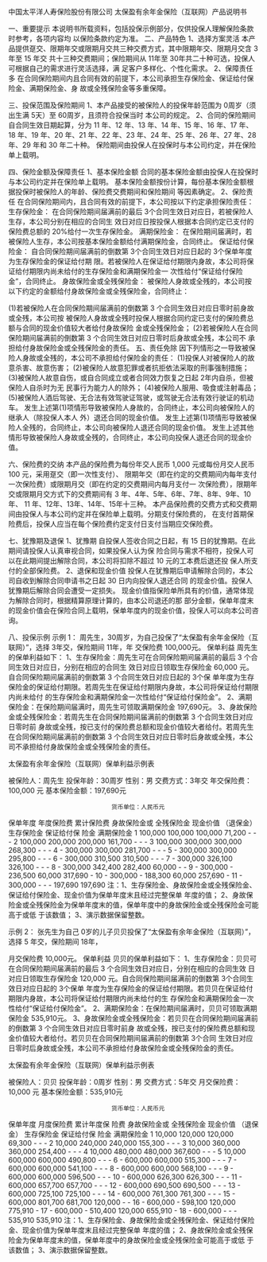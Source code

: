  
中国太平洋人寿保险股份有限公司 
太保盈有余年金保险（互联网）产品说明书 
 
一、重要提示 
本说明书所载资料，包括投保示例部分，仅供投保人理解保险条款时参考，各项内容均
以保险条款约定为准。 
二、产品特色 
1、选择方案灵活 
本产品提供趸交、限期年交或限期月交共三种交费方式，其中限期年交、限期月交含 3 年至 15 年交
共十三种交费期间；保险期间从 11年至 30年共二十种可选，投保人可根据自己的需求进行灵活选择，满
足客户多样化、个性化需求。 
2、保障责任多 
在合同保险期间内且合同有效的前提下，本公司承担生存保险金、保证给付保险金、满期保险金、身
故或全残保险金等多重保障。 
 
三、投保范围及保险期间 
1、本产品接受的被保险人的投保年龄范围为 0周岁（须出生满 5天）至 60周岁，且须符合投保当时
本公司的规定。 
2、合同的保险期间自合同生效日期起算，分为 11 年、12 年、13 年、14 年、15 年、16 年、17 年、
18 年、19 年、20 年、21 年、22 年、23 年、24 年、25 年、26 年、27 年、28 年、29 年和 30 年二十种。
保险期间由投保人在投保时与本公司约定，并在保险单上载明。 
 
四、保险金额及保障责任 
1、基本保险金额 
合同的基本保险金额由投保人在投保时与本公司约定并在保险单上载明。 
基本保险金额按份计算，每份基本保险金额根据投保时被保险人的年龄、保险费交费期间和保险期间
等因素确定。 
2、保险责任 
在合同保险期间内，且合同有效的前提下，本公司按以下约定承担保险责任： 
生存保险金： 
在合同保险期间届满前的最后 3个合同生效日对应日，若被保险人生存，本公司分别在相应的合同生
效日对应日按投保人根据本合同约定已支付的保险费总额的 20%给付一次生存保险金。 
满期保险金： 
在保险期间届满时，若被保险人生存，本公司按基本保险金额给付满期保险金，合同终止。 
保证给付保险金： 
自合同保险期间届满前的倒数第 3个合同生效日对应日起的 3个保单年度为生存保险金的保证给付期
限。若被保险人在保证给付期限内身故，本公司将保证给付期限内尚未给付的生存保险金和满期保险金一
次性给付“保证给付保险金”，合同终止。 
身故保险金或全残保险金： 
被保险人身故或全残的，本公司按以下约定的金额给付身故保险金或全残保险金，合同终止： 
 
(1)若被保险人在合同保险期间届满前的倒数第 3 个合同生效日对应日零时前身故或全残，本公司按
被保险人身故或全残时投保人根据合同约定已支付的保险费总额与合同的现金价值较大者给付身故保险
金或全残保险金； 
(2)若被保险人在合同保险期间届满前的倒数第 3 个合同生效日对应日零时后身故或全残，本公司不
承担给付身故保险金或全残保险金的责任。 
五、责任免除 
因下列情形之一导致被保险人身故或全残的，本公司不承担给付保险金的责任： 
(1)投保人对被保险人的故意杀害、故意伤害； 
(2)被保险人故意犯罪或者抗拒依法采取的刑事强制措施；  
(3)被保险人故意自伤，或自合同成立或者合同效力恢复之日起 2年内自杀，但被保险人自杀时为无
民事行为能力人的除外； 
(4)被保险人服用、吸食或注射毒品； 
(5)被保险人酒后驾驶、无合法有效驾驶证驾驶，或驾驶无合法有效行驶证的机动车。 
发生上述第(1)项情形导致被保险人身故的，合同终止，本公司向被保险人的继承人（除投保人本人
外）退还合同的现金价值。 
发生上述第(1)项情形导致被保险人全残的，合同终止，本公司向被保险人退还合同的现金价值。 
发生上述其他情形导致被保险人身故或全残的，合同终止，本公司向投保人退还合同的现金价值。 
 
六、保险费的交纳 
 本产品的保险费为每份年交人民币 1,000 元或每份月交人民币 100 元，采用趸交（即一次性支付）、
限期年交（即在约定的交费期间内每年支付一次保险费）或限期月交（即在约定的交费期间内每月支付一
次保险费），限期年交或限期月交方式下的交费期间有 3 年、4年、5年、6年、7年、8年、9年、10年、
11 年、12年、13年、14年、15年十三种。 
本产品保险费的交费方式和交费期间由投保人与本公司约定并在保险单上载明。分期支付保险费的，
在支付首期保险费后，投保人应当在每个保险费约定支付日支付当期应交保险费。 
 
七、犹豫期及退保 
1、犹豫期 
自投保人签收合同之日起，有 15 日的犹豫期。在此期间请投保人认真审视合同，如果投保人认为保
险合同与需求不相符，投保人可以在此期间提出解除合同，本公司将扣除不超过 10 元的工本费后退还投
保人所支付的全部保险费。 
2、退保和现金价值 
投保人在犹豫期后申请解除合同的，本公司自收到解除合同申请书之日起 30 日内向投保人退还合同
的现金价值。投保人犹豫期后解除合同会遭受一定损失。 
现金价值指保险单所具有的价值，通常体现为解除合同时，根据精算原理计算的，由本公司退还的那
部分金额，保单年度末的现金价值会在保险合同上载明，保单年度内的现金价值，投保人可以向本公司咨
询。 
 
八、投保示例 
示例 1： 
周先生，30周岁，为自己投保了“太保盈有余年金保险（互联网）”，选择 3年交，保险期间 11年，年
交保险费 100,000元。 
保单利益 
周先生的保单利益如下： 
1、生存保险金：周先生可在合同保险期间届满前的最后 3 个合同生效日对应日，分别在相应的合同生
效日对应日领取生存保险金 60,000 元。自合同保险期间届满前的倒数第 3 个合同生效日对应日起的 3个保
单年度为生存保险金的保证给付期限。若周先生在保证给付期限内身故，本公司将保证给付期限内尚未给付
的生存保险金和满期保险金一次性给付“保证给付保险金”。 
2、满期保险金：在保险期间届满时，周先生可领取满期保险金 197,690元。 
3、身故保险金或全残保险金：若周先生在合同保险期间届满前的倒数第 3 个合同生效日对应日零时前
身故或全残，按已支付的保险费总额和现金价值较大者给付。若周先生在合同保险期间届满前的倒数第 3
个合同生效日对应日零时后身故或全残，本公司不承担给付身故保险金或全残保险金的责任。 
 
太保盈有余年金保险（互联网）保单利益示例表 
 
被保险人：周先生 投保年龄：30周岁 性别：男 
交费方式：3年交 年交保险费：100,000 元 基本保险金额：197,690元 
                                                                                         
                                 货币单位：人民币元  
保单年度 年度保险费 累计保险费 
身故保险金或
全残保险金 
现金价值 
（退保金） 
生存保险金 
保证给付保
险金 
满期保险金 
1 100,000 100,000 100,000 71,200 - - - 
2 100,000 200,000 200,000 161,700 - - - 
3 100,000 300,000 300,000 268,300 - - - 
4 - 300,000 300,000 281,700 - - - 
5 - 300,000 300,000 295,800 - - - 
6 - 300,000 310,500 310,500 - - - 
7 - 300,000 326,100 326,100 - - - 
8 - 300,000 342,400 282,400 60,000 - - 
9 - 300,000 - 236,500 60,000 317,690 - 
10 - 300,000 - 188,300 60,000 257,690 - 
11 - 300,000 - - - 197,690 197,690 
注：1、生存保险金、身故保险金或全残保险金、保证给付保险金、现金价值为保单年度末且经过完整保单
年度的值； 
2、身故保险金或全残保险金为保单年度末的值，保单年度中的身故保险金或全残保险金可能高于或低
于该数值； 
3、演示数据保留整数。 
 
 
 示例 2： 
张先生为自己 0岁的儿子贝贝投保了“太保盈有余年金保险（互联网）”，选择 5 年交，保险期间 18年，
 
月交保险费 10,000元。 
保单利益 
贝贝的保单利益如下： 
1、生存保险金：贝贝可在合同保险期间届满前的最后 3 个合同生效日对应日，分别在相应的合同生效
日对应日领取生存保险金 120,000 元。自合同保险期间届满前的倒数第 3个合同生效日对应日起的 3个保单
年度为生存保险金的保证给付期限。若贝贝在保证给付期限内身故，本公司将保证给付期限内尚未给付的生
存保险金和满期保险金一次性给付“保证给付保险金”。 
2、满期保险金：在保险期间届满时，贝贝可领取满期保险金 535,910元。 
3、身故保险金或全残保险金：若贝贝在合同保险期间届满前的倒数第 3 个合同生效日对应日零时前身
故或全残，按已支付的保险费总额和现金价值较大者给付。若贝贝在合同保险期间届满前的倒数第 3个合同
生效日对应日零时后身故或全残，本公司不承担给付身故保险金或全残保险金的责任。 
 
太保盈有余年金保险（互联网）保单利益示例表 
 
被保险人：贝贝 投保年龄：0周岁 性别：男 
交费方式：5年交 月交保险费：10,000 元 基本保险金额：535,910元 
                                                                                         
                                 货币单位：人民币元  
保单年度 月度保险费 
累计年度保
险费 
身故保险金或
全残保险金 
现金价值 
（退保金） 
生存保险金 
保证给付保
险金 
满期保险金 
1 10,000 120,000 120,000 69,300 - - - 
2 10,000 240,000 240,000 155,300 - - - 
3 10,000 360,000 360,000 254,400 - - - 
4 10,000 480,000 480,000 367,600 - - - 
5 10,000 600,000 600,000 490,800 - - - 
6 - 600,000 600,000 515,300 - - - 
7 - 600,000 600,000 541,100 - - - 
8 - 600,000 600,000 568,100 - - - 
9 - 600,000 600,000 596,500 - - - 
10 - 600,000 626,300 626,300 - - - 
11 - 600,000 657,700 657,700 - - - 
12 - 600,000 690,500 690,500 - - - 
13 - 600,000 725,100 725,100 - - - 
14 - 600,000 761,300 761,300 - - - 
15 - 600,000 801,700 681,700 120,000 - - 
16 - 600,000 - 598,100 120,000 775,910 - 
17 - 600,000 - 510,400 120,000 655,910 - 
18 - 600,000 - - - 535,910 535,910 
注：1、生存保险金、身故保险金或全残保险金、保证给付保险金、现金价值为保单年度末且经过完整保单
年度的值； 
2、身故保险金或全残保险金为保单年度末的值，保单年度中的身故保险金或全残保险金可能高于或低
于该数值； 
3、演示数据保留整数。 
 

